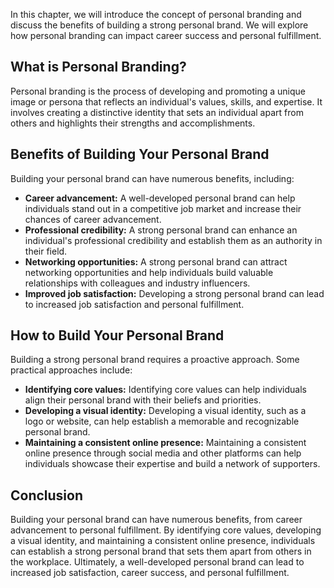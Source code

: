 
In this chapter, we will introduce the concept of personal branding and discuss the benefits of building a strong personal brand. We will explore how personal branding can impact career success and personal fulfillment.

What is Personal Branding?
--------------------------

Personal branding is the process of developing and promoting a unique image or persona that reflects an individual's values, skills, and expertise. It involves creating a distinctive identity that sets an individual apart from others and highlights their strengths and accomplishments.

Benefits of Building Your Personal Brand
----------------------------------------

Building your personal brand can have numerous benefits, including:

* **Career advancement:** A well-developed personal brand can help individuals stand out in a competitive job market and increase their chances of career advancement.
* **Professional credibility:** A strong personal brand can enhance an individual's professional credibility and establish them as an authority in their field.
* **Networking opportunities:** A strong personal brand can attract networking opportunities and help individuals build valuable relationships with colleagues and industry influencers.
* **Improved job satisfaction:** Developing a strong personal brand can lead to increased job satisfaction and personal fulfillment.

How to Build Your Personal Brand
--------------------------------

Building a strong personal brand requires a proactive approach. Some practical approaches include:

* **Identifying core values:** Identifying core values can help individuals align their personal brand with their beliefs and priorities.
* **Developing a visual identity:** Developing a visual identity, such as a logo or website, can help establish a memorable and recognizable personal brand.
* **Maintaining a consistent online presence:** Maintaining a consistent online presence through social media and other platforms can help individuals showcase their expertise and build a network of supporters.

Conclusion
----------

Building your personal brand can have numerous benefits, from career advancement to personal fulfillment. By identifying core values, developing a visual identity, and maintaining a consistent online presence, individuals can establish a strong personal brand that sets them apart from others in the workplace. Ultimately, a well-developed personal brand can lead to increased job satisfaction, career success, and personal fulfillment.

